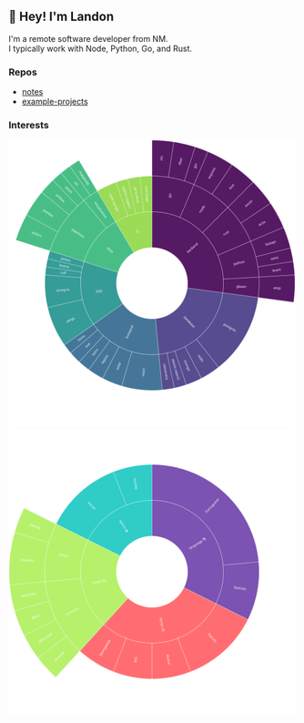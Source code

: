 ## 👋 Hey! I'm Landon

I'm a remote software developer from NM. \
I typically work with Node, Python, Go, and Rust.

### Repos

- [notes](https://github.com/jly36963/notes)
- [example-projects](https://github.com/jly36963/example-projects)

### Interests

![Landon's interests (software)](./sunburst-interests-software.svg)
![Landon's interests (hobbies)](./sunburst-interests-hobbies.svg)
